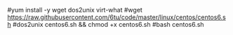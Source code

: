 
#yum install -y wget dos2unix virt-what
#wget https://raw.githubusercontent.com/6tu/code/master/linux/centos/centos6.sh
#dos2unix centos6.sh && chmod +x centos6.sh
#bash centos6.sh
